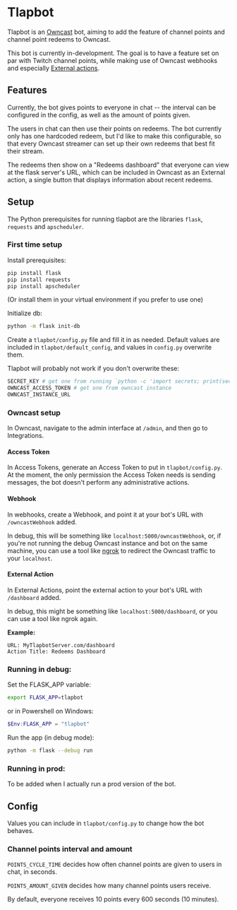 # Tlapbot
Tlapbot is an [Owncast](https://owncast.online/) bot, aiming to add the feature of channel points and
channel point redeems to Owncast.

This bot is currently in-development. The goal is to have a feature set on par
with Twitch channel points, while making use of Owncast webhooks and especially
[External actions](https://owncast.online/thirdparty/actions/).
## Features
Currently, the bot gives points to everyone in chat -- the interval can be
configured in the config, as well as the amount of points given.

The users in chat can then use their points on redeems. The bot currently
only has one hardcoded redeem, but I'd like to make this configurable,
so that every Owncast streamer can set up their own redeems that best fit
their stream.

The redeems then show on a "Redeems dashboard" that everyone can view
at the flask server's URL, which can be included in Owncast
as an External action, a single button that displays information about
recent redeems.
## Setup
The Python prerequisites for running tlapbot are the libraries `flask`,
`requests` and `apscheduler`.
### First time setup
Install prerequisites:
```bash
pip install flask
pip install requests
pip install apscheduler
```
(Or install them in your virtual environment if you prefer to use one)

Initialize db:
```bash
python -m flask init-db
```
Create a `tlapbot/config.py` file and fill it in as needed.
Default values are included in `tlapbot/default_config`, and values in
`config.py` overwrite them.

Tlapbot will probably not work if you don't overwrite these:
```bash
SECRET_KEY # get one from running `python -c 'import secrets; print(secrets.token_hex())'`
OWNCAST_ACCESS_TOKEN # get one from owncast instance
OWNCAST_INSTANCE_URL
```
### Owncast setup
In Owncast, navigate to the admin interface at `/admin`,
and then go to Integrations.
#### Access Token
In Access Tokens, generate an Access Token to put in
`tlapbot/config.py`. At the moment, the only permission the Access Token needs
is sending messages, the bot doesn't perform any administrative actions.
#### Webhook
In webhooks, create a Webhook, and point it at your bot's URL with
`/owncastWebhook` added.

In debug, this will be something like `localhost:5000/owncastWebhook`,
or, if you're not running the debug Owncast instance and bot on the same machine,
you can use a tool like [ngrok](https://ngrok.com/)
to redirect the Owncast traffic to your `localhost`.
#### External Action
In External Actions, point the external action to your bot's URL with `/dashboard` added.

In debug, this might be something like `localhost:5000/dashboard`,
or you can use a tool like ngrok again.

**Example:**
```
URL: MyTlapbotServer.com/dashboard
Action Title: Redeems Dashboard
```

### Running in debug:
Set the FLASK_APP variable:
```bash
export FLASK_APP=tlapbot
```
or in Powershell on Windows:
```powershell
$Env:FLASK_APP = "tlapbot"
```
Run the app (in debug mode):
```bash
python -m flask --debug run 
```
### Running in prod:
To be added when I actually run a prod version of the bot.
## Config
Values you can include in `tlapbot/config.py` to change how the bot behaves.
### Channel points interval and amount
`POINTS_CYCLE_TIME` decides how often channel points are given to users in chat,
in seconds. 

`POINTS_AMOUNT_GIVEN` decides how many channel points users receive.

By default, everyone receives 10 points every 600 seconds (10 minutes).
